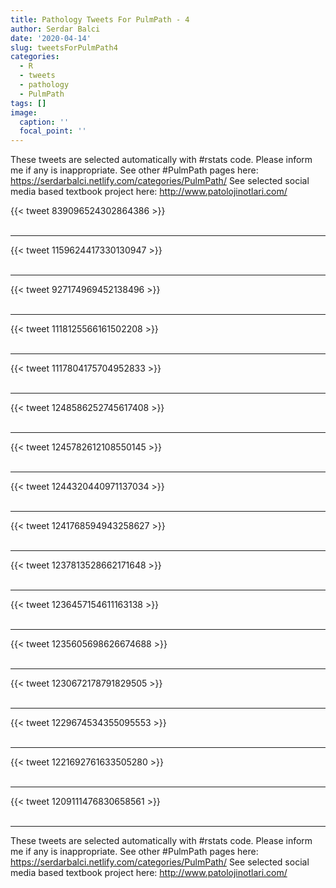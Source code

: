 ```yaml
---
title: Pathology Tweets For PulmPath - 4
author: Serdar Balci
date: '2020-04-14'
slug: tweetsForPulmPath4
categories:
  - R
  - tweets
  - pathology
  - PulmPath
tags: []
image:
  caption: ''
  focal_point: ''
---
```



These tweets are selected automatically with #rstats code. Please inform me if any is inappropriate.
See other #PulmPath pages here: https://serdarbalci.netlify.com/categories/PulmPath/ 
See selected social media based textbook project here: http://www.patolojinotlari.com/

{{< tweet 839096524302864386 >}}
<br>
<br>
<hr>
{{< tweet 1159624417330130947 >}}
<br>
<br>
<hr>
{{< tweet 927174969452138496 >}}
<br>
<br>
<hr>
{{< tweet 1118125566161502208 >}}
<br>
<br>
<hr>
{{< tweet 1117804175704952833 >}}
<br>
<br>
<hr>
{{< tweet 1248586252745617408 >}}
<br>
<br>
<hr>
{{< tweet 1245782612108550145 >}}
<br>
<br>
<hr>
{{< tweet 1244320440971137034 >}}
<br>
<br>
<hr>
{{< tweet 1241768594943258627 >}}
<br>
<br>
<hr>
{{< tweet 1237813528662171648 >}}
<br>
<br>
<hr>
{{< tweet 1236457154611163138 >}}
<br>
<br>
<hr>
{{< tweet 1235605698626674688 >}}
<br>
<br>
<hr>
{{< tweet 1230672178791829505 >}}
<br>
<br>
<hr>
{{< tweet 1229674534355095553 >}}
<br>
<br>
<hr>
{{< tweet 1221692761633505280 >}}
<br>
<br>
<hr>
{{< tweet 1209111476830658561 >}}
<br>
<br>
<hr>


These tweets are selected automatically with #rstats code. Please inform me if any is inappropriate.
See other #PulmPath pages here: https://serdarbalci.netlify.com/categories/PulmPath/ 
See selected social media based textbook project here: http://www.patolojinotlari.com/
